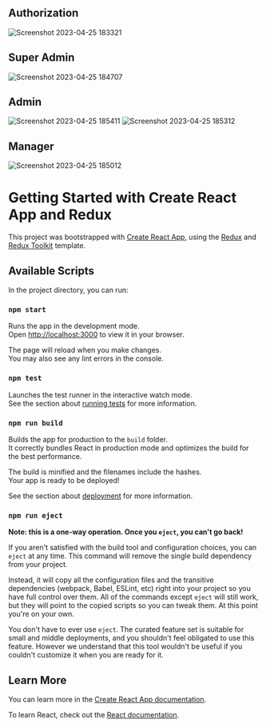 

## Authorization
![Screenshot 2023-04-25 183321](https://user-images.githubusercontent.com/72644178/234277285-db9fcfad-65dc-4984-ac7f-973cb5054c1c.png)

## Super Admin
![Screenshot 2023-04-25 184707](https://user-images.githubusercontent.com/72644178/234280918-d39300ad-5767-43b2-bd5d-3048786c3168.png)

## Admin
![Screenshot 2023-04-25 185411](https://user-images.githubusercontent.com/72644178/234282677-bda153a4-31a7-4fe0-9bf1-394aa673b3c0.png)
![Screenshot 2023-04-25 185312](https://user-images.githubusercontent.com/72644178/234282386-168c161b-6ee3-43fe-836f-72c0b3c3214e.png)

## Manager
![Screenshot 2023-04-25 185012](https://user-images.githubusercontent.com/72644178/234281750-3d103076-cd4b-4842-97a2-7f5cca3a23d6.png)


# Getting Started with Create React App and Redux

This project was bootstrapped with [Create React App](https://github.com/facebook/create-react-app), using the [Redux](https://redux.js.org/) and [Redux Toolkit](https://redux-toolkit.js.org/) template.

## Available Scripts

In the project directory, you can run:

### `npm start`

Runs the app in the development mode.\
Open [http://localhost:3000](http://localhost:3000) to view it in your browser.

The page will reload when you make changes.\
You may also see any lint errors in the console.

### `npm test`

Launches the test runner in the interactive watch mode.\
See the section about [running tests](https://facebook.github.io/create-react-app/docs/running-tests) for more information.

### `npm run build`

Builds the app for production to the `build` folder.\
It correctly bundles React in production mode and optimizes the build for the best performance.

The build is minified and the filenames include the hashes.\
Your app is ready to be deployed!

See the section about [deployment](https://facebook.github.io/create-react-app/docs/deployment) for more information.

### `npm run eject`

**Note: this is a one-way operation. Once you `eject`, you can't go back!**

If you aren't satisfied with the build tool and configuration choices, you can `eject` at any time. This command will remove the single build dependency from your project.

Instead, it will copy all the configuration files and the transitive dependencies (webpack, Babel, ESLint, etc) right into your project so you have full control over them. All of the commands except `eject` will still work, but they will point to the copied scripts so you can tweak them. At this point you're on your own.

You don't have to ever use `eject`. The curated feature set is suitable for small and middle deployments, and you shouldn't feel obligated to use this feature. However we understand that this tool wouldn't be useful if you couldn't customize it when you are ready for it.

## Learn More

You can learn more in the [Create React App documentation](https://facebook.github.io/create-react-app/docs/getting-started).

To learn React, check out the [React documentation](https://reactjs.org/).

